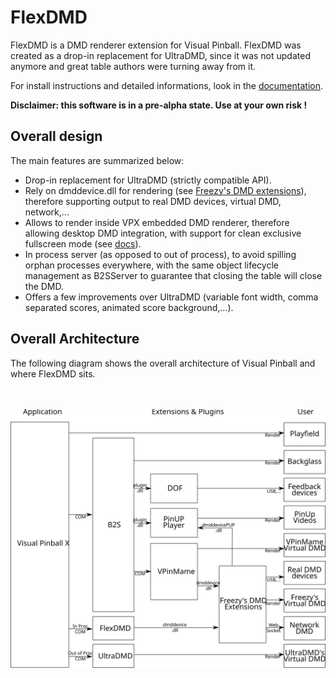 # FlexDMD
FlexDMD is a DMD renderer extension for Visual Pinball. 
FlexDMD was created as a drop-in replacement for UltraDMD, since it was not updated anymore and great table authors were turning away from it. 

For install instructions and detailed informations, look in the [documentation](./docs/FlexDMD.md).

<b>Disclaimer: this software is in a pre-alpha state. Use at your own risk !</b>

## Overall design
The main features are summarized below:
* Drop-in replacement for UltraDMD (strictly compatible API).
* Rely on dmddevice.dll for rendering (see [Freezy's DMD extensions](https://github.com/freezy/dmd-extensions)), therefore supporting output to real DMD devices, virtual DMD, network,...
* Allows to render inside VPX embedded DMD renderer, therefore allowing desktop DMD integration, with support for clean exclusive fullscreen mode (see [docs](./docs/VPXDMD.md)).
* In process server (as opposed to out of process), to avoid spilling orphan processes everywhere, with the same object lifecycle management as B2SServer to guarantee that closing the table will close the DMD.
* Offers a few improvements over UltraDMD (variable font width, comma separated scores, animated score background,...).

## Overall Architecture
The following diagram shows the overall architecture of Visual Pinball and where FlexDMD sits.

<br></br>![Overall Architecture](./docs/media/architecture.svg)
